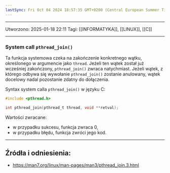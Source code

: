 ```yaml
---
lastSync: Fri Oct 04 2024 18:57:35 GMT+0200 (Central European Summer Time)
---
```


---
Utworzono: 2025-01-18 22:11
Tagi: [[INFORMATYKA]], [[LINUX]], [[C]]

---

### **System call `pthread_join()`**
Ta funkcja systemowa czeka na zakończenie konkretnego wątku, określonego w argumencie jako `thread`. Jeżeli ten wątek został już wcześniej zakończony, `pthread_join()` zwraca natychmiast.  Jeżeli wątek, z którego odbywa się wywołanie `pthread_join()` zostanie anulowany, wątek docelowy nadal pozostanie zdatny do dołączenia. 

Syntax system calla `pthread_join()` w języku C:

```c
#include <pthread.h>

int pthread_join(pthread_t thread, void **retval);
```

Wartości zwracane:
- w przypadku sukcesu, funkcja zwraca 0,
- w przypadku błędu, funkcja zwróci jego kod.

---
## Źródła i odniesienia:
- https://man7.org/linux/man-pages/man3/pthread_join.3.html